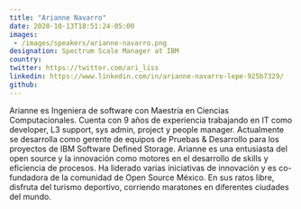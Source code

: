 ```yaml
---
title: "Arianne Navarro"
date: 2020-10-13T18:51:24-05:00
images:
 - /images/speakers/arianne-navarro.png
designation: Spectrum Scale Manager at IBM
country: 
twitter: https://twitter.com/ari_liss
linkedin: https://www.linkedin.com/in/arianne-navarro-lepe-925b7329/
github: 
---
```


Arianne es Ingeniera de software con Maestría en Ciencias Computacionales. Cuenta con 9 años de experiencia trabajando en IT como developer, L3 support, sys admin, project y people manager.  Actualmente se desarrolla como gerente de equipos de Pruebas & Desarrollo  para los proyectos de IBM Software Defined Storage.  Arianne es una entusiasta del open source y la innovación como motores en el desarrollo de skills y eficiencia de procesos. Ha liderado varias iniciativas de innovación y es co-fundadora de la comunidad de Open Source México. En sus ratos libre, disfruta del turismo deportivo, corriendo maratones en diferentes ciudades del mundo.

